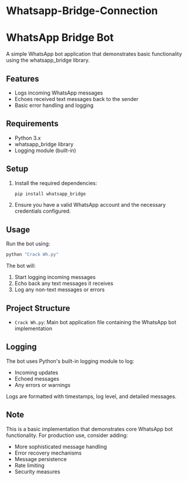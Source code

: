 # Whatsapp-Bridge-Connection
# WhatsApp Bridge Bot

A simple WhatsApp bot application that demonstrates basic functionality using the whatsapp_bridge library.

## Features

- Logs incoming WhatsApp messages
- Echoes received text messages back to the sender
- Basic error handling and logging

## Requirements

- Python 3.x
- whatsapp_bridge library
- Logging module (built-in)

## Setup

1. Install the required dependencies:
   ```bash
   pip install whatsapp_bridge
   ```

2. Ensure you have a valid WhatsApp account and the necessary credentials configured.

## Usage

Run the bot using:
```bash
python "Crack Wh.py"
```

The bot will:
1. Start logging incoming messages
2. Echo back any text messages it receives
3. Log any non-text messages or errors

## Project Structure

- `Crack Wh.py`: Main bot application file containing the WhatsApp bot implementation

## Logging

The bot uses Python's built-in logging module to log:
- Incoming updates
- Echoed messages
- Any errors or warnings

Logs are formatted with timestamps, log level, and detailed messages.

## Note

This is a basic implementation that demonstrates core WhatsApp bot functionality. For production use, consider adding:
- More sophisticated message handling
- Error recovery mechanisms
- Message persistence
- Rate limiting
- Security measures
